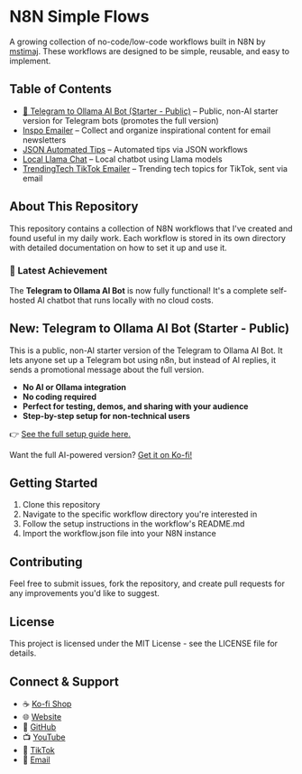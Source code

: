# N8N Simple Flows

A growing collection of no-code/low-code workflows built in N8N by [mstimaj](https://github.com/mstimaj). These workflows are designed to be simple, reusable, and easy to implement.

## Table of Contents

- [🧠 Telegram to Ollama AI Bot (Starter - Public)](./telegram-ollama-public) – Public, non-AI starter version for Telegram bots (promotes the full version)
- [Inspo Emailer](./inspo-emailer) – Collect and organize inspirational content for email newsletters
- [JSON Automated Tips](./JSON-Automated-Tips) – Automated tips via JSON workflows
- [Local Llama Chat](./Local_llama_chat) – Local chatbot using Llama models
- [TrendingTech TikTok Emailer](./TrendingTech_TikTok_Emailer) – Trending tech topics for TikTok, sent via email

## About This Repository

This repository contains a collection of N8N workflows that I've created and found useful in my daily work. Each workflow is stored in its own directory with detailed documentation on how to set it up and use it.

### 🎉 Latest Achievement
The **Telegram to Ollama AI Bot** is now fully functional! It's a complete self-hosted AI chatbot that runs locally with no cloud costs.

## New: Telegram to Ollama AI Bot (Starter - Public)

This is a public, non-AI starter version of the Telegram to Ollama AI Bot. It lets anyone set up a Telegram bot using n8n, but instead of AI replies, it sends a promotional message about the full version.

- **No AI or Ollama integration**
- **No coding required**
- **Perfect for testing, demos, and sharing with your audience**
- **Step-by-step setup for non-technical users**

👉 [See the full setup guide here.](./telegram-ollama-public/README.md)

Want the full AI-powered version? [Get it on Ko-fi!](https://ko-fi.com/s/a3bb939baa)

## Getting Started

1. Clone this repository
2. Navigate to the specific workflow directory you're interested in
3. Follow the setup instructions in the workflow's README.md
4. Import the workflow.json file into your N8N instance

## Contributing

Feel free to submit issues, fork the repository, and create pull requests for any improvements you'd like to suggest.

## License

This project is licensed under the MIT License - see the LICENSE file for details.

## Connect & Support

- ☕️ [Ko-fi Shop](https://ko-fi.com/mstimaj/shop)
- 🌐 [Website](https://mstimaj.com)
- 🐙 [GitHub](https://github.com/mstimaj)
- 📺 [YouTube](https://youtube.com/@mstimaj)
- 📱 [TikTok](https://tiktok.com/@mstimaj)
- 📧 [Email](mailto:connect@mstimaj.com)